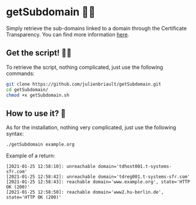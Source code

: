 # getSubdomain 🐱‍🏍
Simply retrieve the sub-domains linked to a domain through the Certificate Transparency.
You can find more information [here](https://certificate.transparency.dev/).

## Get the script! 🐱‍👤
To retrieve the script, nothing complicated, just use the following commands:
```bash
git clone https://github.com/julienbriault/getSubdomain.git
cd getSubdomain/
chmod +x getSubdomain.sh
```

## How to use it? 🧐
As for the installation, nothing very complicated, just use the following syntax:
```bash
./getSubdomain example.org
```

Example of a return:
```
[2021-01-25 12:58:10]: unreachable domain='tdhost001.t-systems-sfr.com'
[2021-01-25 12:58:42]: unreachable domain='tdreg001.t-systems-sfr.com'
[2021-01-25 12:58:43]: reachable domain='www.example.org', state='HTTP OK (200)'
[2021-01-25 12:58:50]: reachable domain='www2.hu-berlin.de', state='HTTP OK (200)'
```
